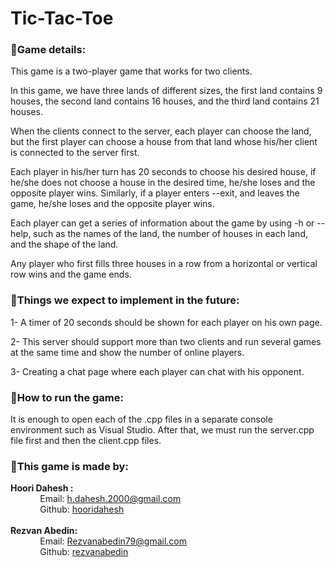 # Tic-Tac-Toe
### 🔸Game details:
<p>This game is a two-player game that works for two clients.</p>
<p>In this game, we have three lands of different sizes, the first land contains 9 houses, the second land contains 16 houses, and the third land contains 21 houses.</p>
<p>When the clients connect to the server, each player can choose the land, but the first player can choose a house from that land whose his/her client is connected to the server first.</p>
<p>Each player in his/her turn has 20 seconds to choose his desired house, if he/she does not choose a house in the desired time, he/she loses and the opposite player wins. Similarly, if a player enters --exit, and leaves the game, he/she loses and the opposite player wins.</p>
<p>Each player can get a series of information about the game by using -h or --help, such as the names of the land, the number of houses in each land, and the shape of the land.</p>
<p>Any player who first fills three houses in a row from a horizontal or vertical row wins and the game ends.</p>

### 🔸Things we expect to implement in the future:
<p>1- A timer of 20 seconds should be shown for each player on his own page.</p>
<p>2- This server should support more than two clients and run several games at the same time and show the number of online players.</p>
<p>3- Creating a chat page where each player can chat with his opponent.</p>

### 🔸How to run the game:
<p>It is enough to open each of the .cpp files in a separate console environment such as Visual Studio. After that, we must run the server.cpp file first and then the client.cpp files.</p>

### 🔸This game is made by:
**Hoori Dahesh :**<br />
&nbsp;&nbsp;&nbsp;&nbsp;&nbsp;&nbsp;&nbsp;&nbsp;&nbsp;&nbsp;&nbsp;&nbsp;Email: h.dahesh.2000@gmail.com <br />
&nbsp;&nbsp;&nbsp;&nbsp;&nbsp;&nbsp;&nbsp;&nbsp;&nbsp;&nbsp;&nbsp;&nbsp;Github: <a href="https://github.com/hooridahesh">hooridahesh</a><br />      
**Rezvan Abedin:** <br />
&nbsp;&nbsp;&nbsp;&nbsp;&nbsp;&nbsp;&nbsp;&nbsp;&nbsp;&nbsp;&nbsp;&nbsp;Email: Rezvanabedin79@gmail.com<br />
&nbsp;&nbsp;&nbsp;&nbsp;&nbsp;&nbsp;&nbsp;&nbsp;&nbsp;&nbsp;&nbsp;&nbsp;Github: <a href="https://github.com/rezvanabedin">rezvanabedin</a>
